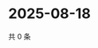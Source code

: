 # 2025-08-18

共 0 条

<!-- BEGIN ZHIHUVIDEO -->
<!-- 最后更新时间 Mon Aug 18 2025 07:10:59 GMT+0800 (China Standard Time) -->

<!-- END ZHIHUVIDEO -->
